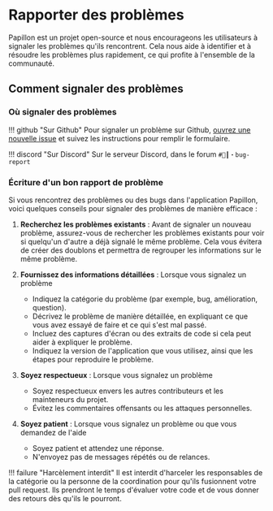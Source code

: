 # Rapporter des problèmes

Papillon est un projet open-source et nous encourageons les utilisateurs à signaler les problèmes qu'ils rencontrent. Cela nous aide à identifier et à résoudre les problèmes plus rapidement, ce qui profite à l'ensemble de la communauté.

## Comment signaler des problèmes

### Où signaler des problèmes

!!! github "Sur Github"
    Pour signaler un problème sur Github, [ouvrez une nouvelle issue](https://github.com/PapillonApp/Renard/issues) et suivez les instructions pour remplir le formulaire.

!!! discord "Sur Discord"
    Sur le serveur Discord, dans le forum `#🧪┃・bug-report`

### Écriture d'un bon rapport de problème

Si vous rencontrez des problèmes ou des bugs dans l'application Papillon, voici quelques conseils pour signaler des problèmes de manière efficace :

1. **Recherchez les problèmes existants** : Avant de signaler un nouveau problème, assurez-vous de rechercher les problèmes existants pour voir si quelqu'un d'autre a déjà signalé le même problème. Cela vous évitera de créer des doublons et permettra de regrouper les informations sur le même problème.

2. **Fournissez des informations détaillées** : Lorsque vous signalez un problème
    - Indiquez la catégorie du problème (par exemple, bug, amélioration, question).
    - Décrivez le problème de manière détaillée, en expliquant ce que vous avez essayé de faire et ce qui s'est mal passé.
    - Incluez des captures d'écran ou des extraits de code si cela peut aider à expliquer le problème.
    - Indiquez la version de l'application que vous utilisez, ainsi que les étapes pour reproduire le problème.

3. **Soyez respectueux** : Lorsque vous signalez un problème
    - Soyez respectueux envers les autres contributeurs et les mainteneurs du projet.
    - Évitez les commentaires offensants ou les attaques personnelles.

4. **Soyez patient** : Lorsque vous signalez un problème ou que vous demandez de l'aide
    - Soyez patient et attendez une réponse.
    - N'envoyez pas de messages répétés ou de relances.

!!! failure "Harcèlement interdit"
    Il est interdit d'harceler les responsables de la catégorie ou la personne de la coordination pour qu'ils fusionnent votre pull request. Ils prendront le temps d'évaluer votre code et de vous donner des retours dès qu'ils le pourront.
